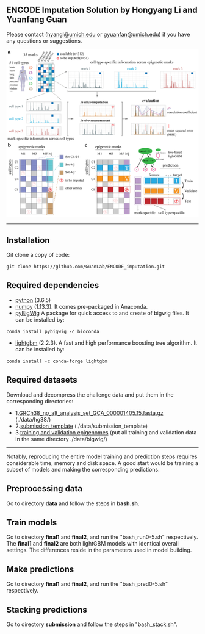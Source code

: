 ## ENCODE Imputation Solution by Hongyang Li and Yuanfang Guan

Please contact (hyangl@umich.edu or gyuanfan@umich.edu) if you have any questions or suggestions.

![Figure1](figure/fig1.png?raw=true "Title")

---

## Installation
Git clone a copy of code:
```
git clone https://github.com/GuanLab/ENCODE_imputation.git
```
## Required dependencies

* [python](https://www.python.org) (3.6.5)
* [numpy](http://www.numpy.org/) (1.13.3). It comes pre-packaged in Anaconda.
* [pyBigWig](https://github.com/deeptools/pyBigWig) A package for quick access to and create of bigwig files. It can be installed by:
```
conda install pybigwig -c bioconda
```
* [lightgbm](https://github.com/microsoft/LightGBM) (2.2.3). A fast and high performance boosting tree algorithm. It can be installed by:
```
conda install -c conda-forge lightgbm
```

## Required datasets
Download and decompress the challenge data and put them in the corresponding directories:
* 1.[GRCh38_no_alt_analysis_set_GCA_000001405.15.fasta.gz](https://www.synapse.org/#!Synapse:syn18143949) (./data/hg38/)
* 2.[submission_template](https://www.synapse.org/#!Synapse:syn18145317) (./data/submission_template)
* 3.[training and validation epigenomes](https://www.synapse.org/#!Synapse:syn18143300) (put all training and validation data in the same directory ./data/bigwig/) 

---

Notably, reproducing the entire model training and prediction steps requires considerable time, memory and disk space. A good start would be training a subset of models and making the corresponding predictions.

## Preprocessing data
Go to directory **data** and follow the steps in **bash.sh**.

## Train models
Go to directory **final1** and **final2**, and run the "bash_run0-5.sh" respectively. The **final1** and **final2** are both lightGBM models with identical overall settings. The differences reside in the parameters used in model building.

## Make predictions
Go to directory **final1** and **final2**, and run the "bash_pred0-5.sh" respectively.

## Stacking predictions
Go to directory **submission** and follow the steps in "bash_stack.sh".







